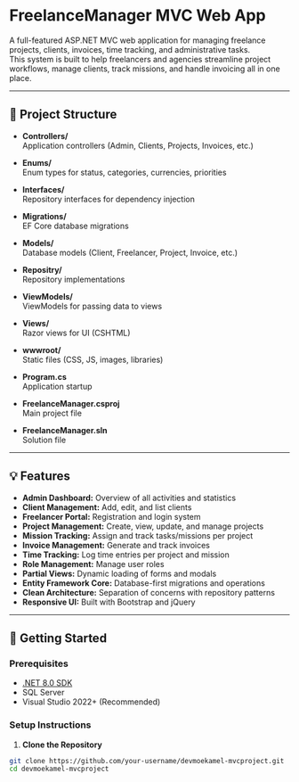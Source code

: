 # FreelanceManager MVC  Web App

A full-featured ASP.NET MVC web application for managing freelance projects, clients, invoices, time tracking, and administrative tasks.  
This system is built to help freelancers and agencies streamline project workflows, manage clients, track missions, and handle invoicing all in one place.

---

## 📂 Project Structure

- **Controllers/**  
  Application controllers (Admin, Clients, Projects, Invoices, etc.)

- **Enums/**  
  Enum types for status, categories, currencies, priorities

- **Interfaces/**  
  Repository interfaces for dependency injection

- **Migrations/**  
  EF Core database migrations

- **Models/**  
  Database models (Client, Freelancer, Project, Invoice, etc.)

- **Repositry/**  
  Repository implementations

- **ViewModels/**  
  ViewModels for passing data to views

- **Views/**  
  Razor views for UI (CSHTML)

- **wwwroot/**  
  Static files (CSS, JS, images, libraries)

- **Program.cs**  
  Application startup

- **FreelanceManager.csproj**  
  Main project file

- **FreelanceManager.sln**  
  Solution file

---

## 💡 Features

- **Admin Dashboard:** Overview of all activities and statistics
- **Client Management:** Add, edit, and list clients
- **Freelancer Portal:** Registration and login system
- **Project Management:** Create, view, update, and manage projects
- **Mission Tracking:** Assign and track tasks/missions per project
- **Invoice Management:** Generate and track invoices
- **Time Tracking:** Log time entries per project and mission
- **Role Management:** Manage user roles
- **Partial Views:** Dynamic loading of forms and modals
- **Entity Framework Core:** Database-first migrations and operations
- **Clean Architecture:** Separation of concerns with repository patterns
- **Responsive UI:** Built with Bootstrap and jQuery

---

## 🚀 Getting Started

### Prerequisites

- [.NET 8.0 SDK](https://dotnet.microsoft.com/en-us/download/dotnet/8.0)
- SQL Server
- Visual Studio 2022+ (Recommended)

### Setup Instructions

1. **Clone the Repository**

```bash
git clone https://github.com/your-username/devmoekamel-mvcproject.git
cd devmoekamel-mvcproject
